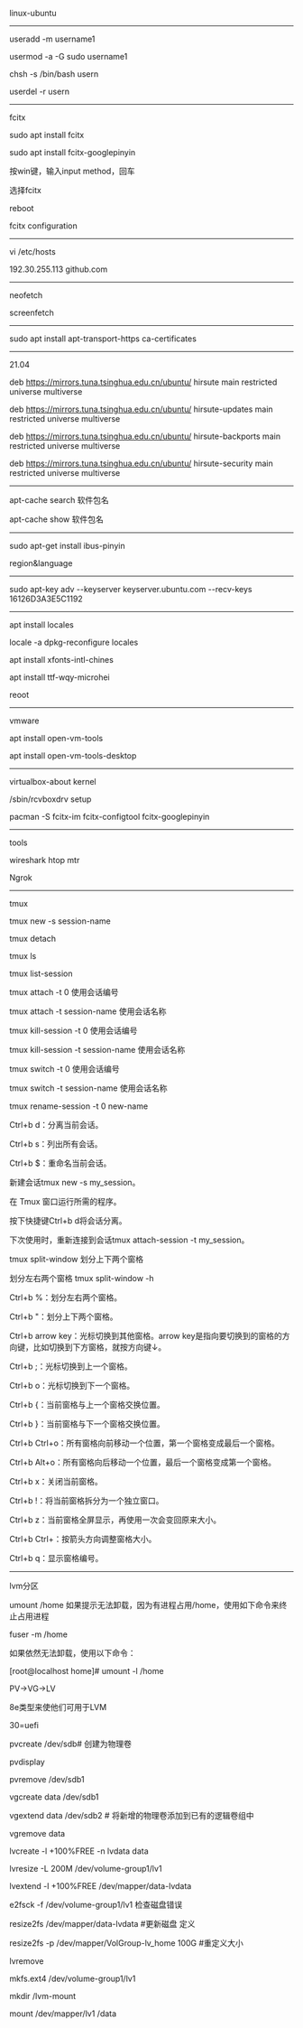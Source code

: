 linux-ubuntu

---
useradd -m username1

usermod -a -G sudo username1

chsh -s /bin/bash usern

userdel -r usern

---

fcitx

sudo apt install fcitx

sudo apt install fcitx-googlepinyin 

按win键，输入input method，回车

选择fcitx

reboot

fcitx configuration

---

vi /etc/hosts

192.30.255.113 github.com

---

neofetch

screenfetch

---

sudo apt install apt-transport-https ca-certificates

---

21.04

deb https://mirrors.tuna.tsinghua.edu.cn/ubuntu/ hirsute main restricted universe multiverse

deb https://mirrors.tuna.tsinghua.edu.cn/ubuntu/ hirsute-updates main restricted universe multiverse

deb https://mirrors.tuna.tsinghua.edu.cn/ubuntu/ hirsute-backports main restricted universe multiverse

deb https://mirrors.tuna.tsinghua.edu.cn/ubuntu/ hirsute-security main restricted universe multiverse

---

apt-cache search 软件包名

apt-cache show 软件包名

---

sudo apt-get install ibus-pinyin

region&language

---

sudo apt-key adv --keyserver keyserver.ubuntu.com --recv-keys 16126D3A3E5C1192

---

apt install locales

locale -a dpkg-reconfigure locales 

apt install xfonts-intl-chines

apt install ttf-wqy-microhei

reoot

---

vmware

apt install open-vm-tools

apt install open-vm-tools-desktop

---

virtualbox-about kernel

/sbin/rcvboxdrv setup

pacman -S fcitx-im fcitx-configtool fcitx-googlepinyin

---

tools

wireshark htop mtr 

Ngrok

---

tmux

tmux new -s session-name
 
tmux detach

tmux ls

tmux list-session

tmux attach -t 0 使用会话编号

tmux attach -t session-name 使用会话名称

tmux kill-session -t 0 使用会话编号

tmux kill-session -t session-name 使用会话名称

tmux switch -t 0 使用会话编号

tmux switch -t session-name 使用会话名称

tmux rename-session -t 0 new-name

Ctrl+b d：分离当前会话。

Ctrl+b s：列出所有会话。

Ctrl+b $：重命名当前会话。

新建会话tmux new -s my_session。

在 Tmux 窗口运行所需的程序。

按下快捷键Ctrl+b d将会话分离。

下次使用时，重新连接到会话tmux attach-session -t my_session。

tmux split-window 划分上下两个窗格

划分左右两个窗格  tmux split-window -h

Ctrl+b %：划分左右两个窗格。

Ctrl+b "：划分上下两个窗格。

Ctrl+b arrow key：光标切换到其他窗格。arrow key是指向要切换到的窗格的方向键，比如切换到下方窗格，就按方向键↓。

Ctrl+b ;：光标切换到上一个窗格。

Ctrl+b o：光标切换到下一个窗格。

Ctrl+b {：当前窗格与上一个窗格交换位置。

Ctrl+b }：当前窗格与下一个窗格交换位置。

Ctrl+b Ctrl+o：所有窗格向前移动一个位置，第一个窗格变成最后一个窗格。

Ctrl+b Alt+o：所有窗格向后移动一个位置，最后一个窗格变成第一个窗格。

Ctrl+b x：关闭当前窗格。

Ctrl+b !：将当前窗格拆分为一个独立窗口。

Ctrl+b z：当前窗格全屏显示，再使用一次会变回原来大小。

Ctrl+b Ctrl+<arrow key>：按箭头方向调整窗格大小。

Ctrl+b q：显示窗格编号。

---
lvm分区

umount /home 如果提示无法卸载，因为有进程占用/home，使用如下命令来终止占用进程

fuser -m /home 

如果依然无法卸载，使用以下命令：

[root@localhost home]# umount -l /home

PV->VG->LV

8e类型来使他们可用于LVM

30=uefi

pvcreate /dev/sdb# 创建为物理卷

pvdisplay 

pvremove /dev/sdb1 


vgcreate data /dev/sdb1

vgextend data /dev/sdb2  # 将新增的物理卷添加到已有的逻辑卷组中

vgremove  data 

lvcreate -l +100%FREE -n lvdata data

lvresize -L 200M /dev/volume-group1/lv1 

lvextend -l +100%FREE /dev/mapper/data-lvdata

e2fsck -f /dev/volume-group1/lv1  检查磁盘错误

resize2fs  /dev/mapper/data-lvdata  #更新磁盘 定义

resize2fs -p /dev/mapper/VolGroup-lv_home 100G #重定义大小

lvremove 


mkfs.ext4 /dev/volume-group1/lv1

mkdir /lvm-mount

mount /dev/mapper/lv1 /data
